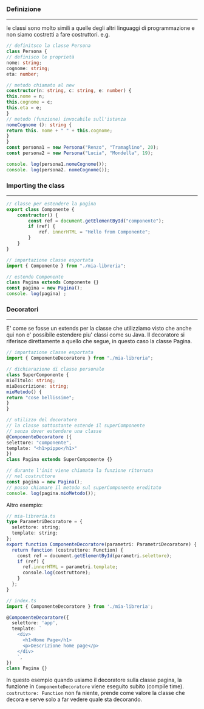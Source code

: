 ### Definizione
---
le classi sono molto simili a quelle degli altri linguaggi di programmazione e non siamo costretti a fare costruttori.
e.g.

```ts
// definitsco la classe Persona
class Persona {
// definisco le proprietà
nome: string;
cognome: string;
eta: number;

// metodo chiamato al new
constructor(n: string, c: string, e: number) {
this.nome = n;
this.cognome = c;
this.eta = e;
}
// metodo (funzione) invocabile sull'istanza
nomeCognome (): string {
return this. nome + " " + this.cognome;
}
}
const persona1 = new Persona("Renzo", "Tramaglino", 20);
const persona2 = new Persona("Lucia", "Mondella", 19);

console. log(persona1.nomeCognome());
console. log(persona2. nomeCognome());
```
### Importing the class
---
```ts
// classe per estendere la pagina
export class Componente {
	constructor() {
		const ref = document.getElementById("componente");
		if (ref) {
			ref. innerHTML = "Hello from Componente";
		}
	}
}

// importazione classe esportata
import { Componente } from "./mia-libreria";

// estendo Componente
class Pagina extends Componente {}
const pagina = new Pagina();
console. log(pagina) ;
```
### Decoratori
---
E' come se fosse un extends per la classe che utilizziamo visto che anche qui non e' possibile estendere piu' classi come su Java. Il decoratore si riferisce direttamente a quello che segue, in questo caso la classe Pagina.

```ts
// importazione classe esportata
import { ComponenteDecoratore } from "./mia-libreria";

// dichiarazione di classe personale
class SuperComponente {
mioTitolo: string;
miaDescrizione: string;
mioMetodo() {
return "cose bellissime";
}
}

// utilizzo del decoratore
// la classe sottostante estende il superComponente
// senza dover estendere una classe
@ComponenteDecoratore ({
selettore: "componente",
template: "<h1>pippo</h1>"
})
class Pagina extends SuperComponente {}

// durante l'init viene chiamata la funzione ritornata
// nel costruttore
const pagina = new Pagina();
// posso chiamare il metodo sul superComponente ereditato
console. log(pagina.mioMetodo());
```

Altro esempio:

```ts
// mia-libreria.ts
type ParametriDecoratore = {
  selettore: string;
  template: string;
};
export function ComponenteDecoratore(parametri: ParametriDecoratore) {
  return function (costruttore: Function) {
    const ref = document.getElementById(parametri.selettore);
    if (ref) {
      ref.innerHTML = parametri.template;
      console.log(costruttore);
    }
  };
}
```

```ts
// index.ts
import { ComponenteDecoratore } from './mia-libreria';

@ComponenteDecoratore({
  selettore: 'app',
  template: `
    <div>
      <h1>Home Page</h1>
      <p>Descrizione home page</p>
    </div>
    `,
})
class Pagina {}
```

In questo esempio quando usiamo il decoratore sulla classe pagina, la funzione in `ComponenteDecoratore` viene eseguito subito (compile time). `costruttore: Function` non fa niente, prende come valore la classe che decora e serve solo a far vedere quale sta decorando.
